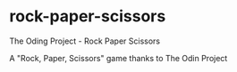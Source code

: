 # rock-paper-scissors
The Oding Project - Rock Paper Scissors

A "Rock, Paper, Scissors" game thanks to The Odin Project
